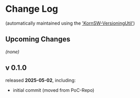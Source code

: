 # Change Log

(automatically maintained using the ['KornSW-VersioningUtil'](https://github.com/KornSW/VersioningUtil))



## Upcoming Changes

*(none)*



## v 0.1.0
released **2025-05-02**, including:
 - initial commit (moved from PoC-Repo)



